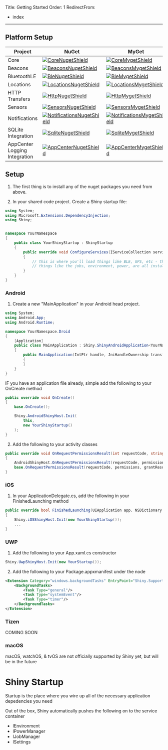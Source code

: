 Title: Getting Started
Order: 1
RedirectFrom:
  - index
---

## Platform Setup

 
|Project|NuGet|MyGet|
|-------|-----|-----|
|Core | [![CoreNugetShield]][CoreNuget] | [![CoreMygetShield]][CoreMyget] |
|Beacons | [![BeaconsNugetShield]][BeaconsNuget] | [![BeaconsMygetShield]][BeaconsMyget] |
|BluetoothLE| [![BleNugetShield]][BleNuget] | [![BleMygetShield]][BleMyget] |
|Locations| [![LocationsNugetShield]][LocationsNuget] | [![LocationsMygetShield]][LocationsMyget] |
|HTTP Transfers| [![HttpNugetShield]][HttpNuget] | [![HttpMygetShield]][HttpMyget] |
|Sensors| [![SensorsNugetShield]][SensorsNuget] | [![SensorsMygetShield]][SensorsMyget] |
|Notifications| [![NotificationsNugetShield]][NotificationsNuget] | [![NotificationsMygetShield]][NotificationsMyget] |
|SQLite Integration| [![SqliteNugetShield]][SqliteNuget] | [![SqliteMygetShield]][SqliteMyget] |
|AppCenter Logging Integration| [![AppCenterNugetShield]][AppCenterNuget] | [![AppCenterMygetShield]][AppCenterMyget] |

[BeaconsNugetShield]: https://img.shields.io/nuget/v/Shiny.Beacons.svg
[BeaconsNuget]: https://www.nuget.org/packages/Shiny.Beacons/
[BeaconsMygetShield]: https://img.shields.io/myget/acrfeed/vpre/Shiny.Beacons.svg
[BeaconsMyget]: https://www.myget.org/feed/acrfeed/package/nuget/Shiny.Beacons

[CoreNugetShield]: https://img.shields.io/nuget/v/Shiny.Core.svg
[CoreNuget]: https://www.nuget.org/packages/Shiny.Core/
[CoreMygetShield]: https://img.shields.io/myget/acrfeed/vpre/Shiny.Core.svg
[CoreMyget]: https://www.myget.org/feed/acrfeed/package/nuget/Shiny.Core

[BleNugetShield]: https://img.shields.io/nuget/v/Shiny.BluetoothLE.svg
[BleNuget]: https://www.nuget.org/packages/Shiny.BluetoothLE/
[BleMygetShield]: https://img.shields.io/myget/acrfeed/vpre/Shiny.BluetoothLE.svg
[BleMyget]: https://www.myget.org/feed/acrfeed/package/nuget/Shiny.BluetoothLE

[LocationsNugetShield]: https://img.shields.io/nuget/v/Shiny.Locations.svg
[LocationsNuget]: https://www.nuget.org/packages/Shiny.Locations/
[LocationsMygetShield]: https://img.shields.io/myget/acrfeed/vpre/Shiny.Locations.svg
[LocationsMyget]: https://www.myget.org/feed/acrfeed/package/nuget/Shiny.Locations

[SensorsNugetShield]: https://img.shields.io/nuget/v/Shiny.Sensors.svg
[SensorsNuget]: https://www.nuget.org/packages/Shiny.Sensors/
[SensorsMygetShield]: https://img.shields.io/myget/acrfeed/vpre/Shiny.Sensors.svg
[SensorsMyget]: https://www.myget.org/feed/acrfeed/package/nuget/Shiny.Sensors

[HttpNugetShield]: https://img.shields.io/nuget/v/Shiny.Net.Http.svg
[HttpNuget]: https://www.nuget.org/packages/Shiny.Net.Http/
[HttpMygetShield]: https://img.shields.io/myget/acrfeed/vpre/Shiny.Net.Http.svg
[HttpMyget]: https://www.myget.org/feed/acrfeed/package/nuget/Shiny.Net.Http

[NotificationsNugetShield]: https://img.shields.io/nuget/v/Shiny.Notifications.svg
[NotificationsNuget]: https://www.nuget.org/packages/Shiny.Notifications/
[NotificationsMygetShield]: https://img.shields.io/myget/acrfeed/vpre/Shiny.Notifications.svg
[NotificationsMyget]: https://www.myget.org/feed/acrfeed/package/nuget/Shiny.Notifications

[SqliteNugetShield]: https://img.shields.io/nuget/v/Shiny.Integrations.Sqlite.svg
[SqliteNuget]: https://www.nuget.org/packages/Shiny.Integrations.Sqlite/
[SqliteMygetShield]: https://img.shields.io/myget/acrfeed/vpre/Shiny.Integrations.Sqlite.svg
[SqliteMyget]: https://www.myget.org/feed/acrfeed/package/nuget/Shiny.Integrations.Sqlite

[AppCenterNugetShield]: https://img.shields.io/nuget/v/Shiny.Logging.AppCenter.svg
[AppCenterNuget]: https://www.nuget.org/packages/Shiny.Logging.AppCenter/
[AppCenterMygetShield]: https://img.shields.io/myget/acrfeed/vpre/Shiny.Logging.AppCenter.svg
[AppCenterMyget]: https://www.myget.org/feed/acrfeed/package/nuget/Shiny.Logging.AppCenter

## Setup

1. The first thing is to install any of the nuget packages you need from above.  

2. In your shared code project.  Create a Shiny startup file:

```csharp
using System;
using Microsoft.Extensions.DependencyInjection;
using Shiny;


namespace YourNamespace 
{
    public class YourShinyStartup : ShinyStartup
    {
        public override void ConfigureServices(IServiceCollection services) 
        {
            // this is where you'll load things like BLE, GPS, etc - those are covered in other sections
            // things like the jobs, environment, power, are all installed automatically
        }
    }
}
```

### Android

1. Create a new "MainApplication" in your Android head project.

```csharp
using System;
using Android.App;
using Android.Runtime;

namespace YourNamespace.Droid
{
    [Application]
    public class MainApplication : Shiny.ShinyAndroidApplication<YourNamespace.YourShinyStartup>
    {
        public MainApplication(IntPtr handle, JniHandleOwnership transfer) : base(handle, transfer)
        {
        }
    }
}

```

IF you have an application file already, simple add the following to your OnCreate method

```csharp
public override void OnCreate()
{
    base.OnCreate();

    Shiny.AndroidShinyHost.Init(
        this,
        new YourShinyStartup()
    );
}
```


2. Add the following to your activity classes

```csharp
public override void OnRequestPermissionsResult(int requestCode, string[] permissions, [GeneratedEnum] Permission[] grantResults)
{
    AndroidShinyHost.OnRequestPermissionsResult(requestCode, permissions, grantResults);
    base.OnRequestPermissionsResult(requestCode, permissions, grantResults);
}
```

### iOS

1. In your ApplicationDelegate.cs, add the following in your FinishedLaunching method
```csharp
public override bool FinishedLaunching(UIApplication app, NSDictionary options)
{
    Shiny.iOSShinyHost.Init(new YourShinyStartup());
    ...
}
```

### UWP

1. Add the following to your App.xaml.cs constructor

```csharp
Shiny.UwpShinyHost.Init(new YourStartup());
```

2. Add the following to your Package.appxmanifest under the <Application><Extensions> node

```xml
<Extension Category="windows.backgroundTasks" EntryPoint="Shiny.Support.Uwp.ShinyBackgroundTask">
    <BackgroundTasks>
        <Task Type="general"/>
        <Task Type="systemEvent"/>
        <Task Type="timer"/>
    </BackgroundTasks>
</Extension>
```

### Tizen
COMING SOON

### macOS
macOS, watchOS, & tvOS are not officially supported by Shiny yet, but will be in the future

# Shiny Startup

Startup is the place where you wire up all of the necessary application depedencies you need


Out of the box, Shiny automatically pushes the following on to the service container

* IEnvironment
* IPowerManager
* IJobManager
* ISettings